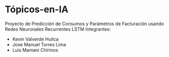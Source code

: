 # Tópicos-en-IA
Proyecto de Predicción de Consumos y Parámetros de Facturación usando Redes Neuronales Recurrentes LSTM
Integrantes:
 - Kevin Valverde Huilca
 - Jose Manuel Torres Lima
 - Luis Mamani Chirinos
